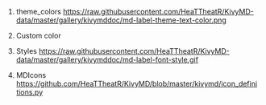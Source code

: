 1) theme_colors
https://raw.githubusercontent.com/HeaTTheatR/KivyMD-data/master/gallery/kivymddoc/md-label-theme-text-color.png

2) Custom color
3) Styles
https://raw.githubusercontent.com/HeaTTheatR/KivyMD-data/master/gallery/kivymddoc/md-label-font-style.gif
4) MDIcons
https://github.com/HeaTTheatR/KivyMD/blob/master/kivymd/icon_definitions.py